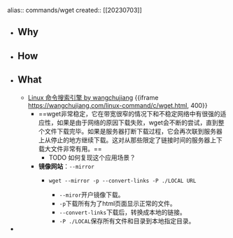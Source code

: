 alias:: commands/wget
created:: [[20230703]]
- ## Why
- ## How
- ## What
  - [Linux 命令搜索引擎 by wangchujiang](https://wangchujiang.com/linux-command/c/cat.html)
    {{iframe https://wangchujiang.com/linux-command/c/wget.html, 400}}
    - ==wget非常稳定，它在带宽很窄的情况下和不稳定网络中有很强的适应性，如果是由于网络的原因下载失败，wget会不断的尝试，直到整个文件下载完毕。如果是服务器打断下载过程，它会再次联到服务器上从停止的地方继续下载。这对从那些限定了链接时间的服务器上下载大文件非常有用。==
      - TODO 如何复现这个应用场景？
    - **镜像网站**：`--mirror`
      - ```
        wget --mirror -p --convert-links -P ./LOCAL URL
        ```
        - `--miror`开户镜像下载。
        - `-p`下载所有为了html页面显示正常的文件。
        - `--convert-links`下载后，转换成本地的链接。
        - `-P ./LOCAL`保存所有文件和目录到本地指定目录。
-